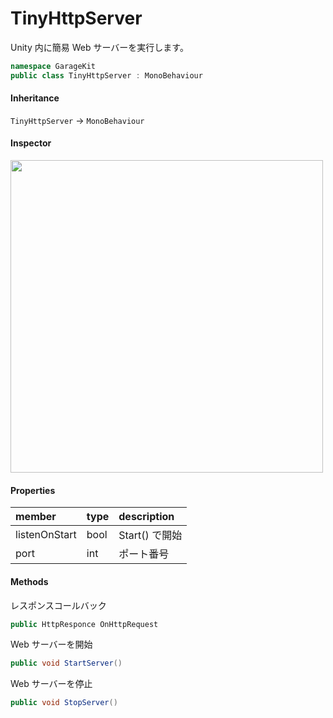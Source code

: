 # TinyHttpServer

Unity 内に簡易 Web サーバーを実行します。

```csharp
namespace GarageKit
public class TinyHttpServer : MonoBehaviour
```

#### Inheritance

`TinyHttpServer` -> `MonoBehaviour`

#### Inspector

<img src="~/image/script_reference/tinyhttpserver_inspector.png" width="500px"/>

#### Properties

|member|type|description|
|:--|:--|:--|
|listenOnStart|bool|Start() で開始|
|port|int|ポート番号|

#### Methods

レスポンスコールバック
```csharp
public HttpResponce OnHttpRequest
```

Web サーバーを開始
```csharp
public void StartServer()
```

Web サーバーを停止
```csharp
public void StopServer()
```
